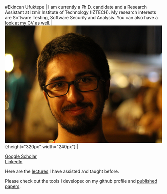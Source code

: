 #Ekincan Ufuktepe
| I am currently a Ph.D. candidate and a Research Assistant at Izmir Institute of Technology (IZTECH). My research interests are Software Testing, Software Security and Analysis. You can also have a look at my [CV](CV/EkincanUFUKTEPE_CV.pdf) as well.| ![](/images/headshot.png){:height="320px" width="240px"} |

[Google Scholar](https://scholar.google.com.tr/citations?user=nMoEPfwAAAAJ&hl=en)  
[LinkedIn](https://www.linkedin.com/in/ekincan-ufuktepe-8a208944/)  


Here are the [lectures](lectures/prevLectures.md) I have assisted and taught before.

Please check out the tools I developed on my github profile and [published papers](publication/papers.md). 

